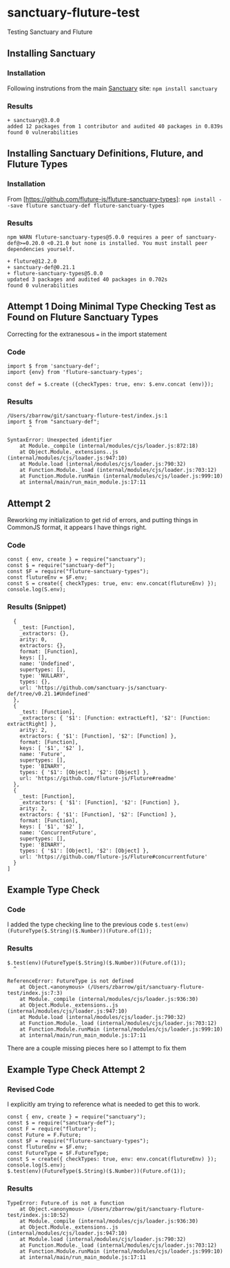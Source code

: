 # sanctuary-fluture-test

Testing Sanctuary and Fluture

## Installing Sanctuary

### Installation

Following instrutions from the main [Sanctuary](https://sanctuary.js.org/#section:installation) site:
`npm install sanctuary`

### Results

```
+ sanctuary@3.0.0
added 12 packages from 1 contributor and audited 40 packages in 0.839s
found 0 vulnerabilities
```

## Installing Sanctuary Definitions, Fluture, and Fluture Types

### Installation

From [https://github.com/fluture-js/fluture-sanctuary-types]:
`npm install --save fluture sanctuary-def fluture-sanctuary-types`

### Results

```
npm WARN fluture-sanctuary-types@5.0.0 requires a peer of sanctuary-def@>=0.20.0 <0.21.0 but none is installed. You must install peer dependencies yourself.

+ fluture@12.2.0
+ sanctuary-def@0.21.1
+ fluture-sanctuary-types@5.0.0
updated 3 packages and audited 40 packages in 0.702s
found 0 vulnerabilities
```

## Attempt 1 Doing Minimal Type Checking Test as Found on Fluture Sanctuary Types

Correcting for the extranesous `=` in the import statement

### Code

```
import $ from 'sanctuary-def';
import {env} from 'fluture-sanctuary-types';

const def = $.create ({checkTypes: true, env: $.env.concat (env)});
```

### Results

```
/Users/zbarrow/git/sanctuary-fluture-test/index.js:1
import $ from "sanctuary-def";
       ^

SyntaxError: Unexpected identifier
    at Module._compile (internal/modules/cjs/loader.js:872:18)
    at Object.Module._extensions..js (internal/modules/cjs/loader.js:947:10)
    at Module.load (internal/modules/cjs/loader.js:790:32)
    at Function.Module._load (internal/modules/cjs/loader.js:703:12)
    at Function.Module.runMain (internal/modules/cjs/loader.js:999:10)
    at internal/main/run_main_module.js:17:11
```

## Attempt 2

Reworking my initialization to get rid of errors, and putting things in CommonJS format, it appears I have things right.

### Code

```
const { env, create } = require("sanctuary");
const $ = require("sanctuary-def");
const $F = require("fluture-sanctuary-types");
const flutureEnv = $F.env;
const S = create({ checkTypes: true, env: env.concat(flutureEnv) });
console.log(S.env);
```

### Results (Snippet)

```
  {
    _test: [Function],
    _extractors: {},
    arity: 0,
    extractors: {},
    format: [Function],
    keys: [],
    name: 'Undefined',
    supertypes: [],
    type: 'NULLARY',
    types: {},
    url: 'https://github.com/sanctuary-js/sanctuary-def/tree/v0.21.1#Undefined'
  },
  {
    _test: [Function],
    _extractors: { '$1': [Function: extractLeft], '$2': [Function: extractRight] },
    arity: 2,
    extractors: { '$1': [Function], '$2': [Function] },
    format: [Function],
    keys: [ '$1', '$2' ],
    name: 'Future',
    supertypes: [],
    type: 'BINARY',
    types: { '$1': [Object], '$2': [Object] },
    url: 'https://github.com/fluture-js/Fluture#readme'
  },
  {
    _test: [Function],
    _extractors: { '$1': [Function], '$2': [Function] },
    arity: 2,
    extractors: { '$1': [Function], '$2': [Function] },
    format: [Function],
    keys: [ '$1', '$2' ],
    name: 'ConcurrentFuture',
    supertypes: [],
    type: 'BINARY',
    types: { '$1': [Object], '$2': [Object] },
    url: 'https://github.com/fluture-js/Fluture#concurrentfuture'
  }
]
```

## Example Type Check

### Code

I added the type checking line to the previous code
`$.test(env)(FutureType($.String)($.Number))(Future.of(1));`

### Results

```
$.test(env)(FutureType($.String)($.Number))(Future.of(1));
  ^

ReferenceError: FutureType is not defined
    at Object.<anonymous> (/Users/zbarrow/git/sanctuary-fluture-test/index.js:7:3)
    at Module._compile (internal/modules/cjs/loader.js:936:30)
    at Object.Module._extensions..js (internal/modules/cjs/loader.js:947:10)
    at Module.load (internal/modules/cjs/loader.js:790:32)
    at Function.Module._load (internal/modules/cjs/loader.js:703:12)
    at Function.Module.runMain (internal/modules/cjs/loader.js:999:10)
    at internal/main/run_main_module.js:17:11
```

There are a couple missing pieces here so I attempt to fix them

## Example Type Check Attempt 2

### Revised Code

I explicitly am trying to reference what is needed to get this to work.

```
const { env, create } = require("sanctuary");
const $ = require("sanctuary-def");
const F = require("fluture");
const Future = F.Future;
const $F = require("fluture-sanctuary-types");
const flutureEnv = $F.env;
const FutureType = $F.FutureType;
const S = create({ checkTypes: true, env: env.concat(flutureEnv) });
console.log(S.env);
$.test(env)(FutureType($.String)($.Number))(Future.of(1));
```

### Results

```
TypeError: Future.of is not a function
    at Object.<anonymous> (/Users/zbarrow/git/sanctuary-fluture-test/index.js:10:52)
    at Module._compile (internal/modules/cjs/loader.js:936:30)
    at Object.Module._extensions..js (internal/modules/cjs/loader.js:947:10)
    at Module.load (internal/modules/cjs/loader.js:790:32)
    at Function.Module._load (internal/modules/cjs/loader.js:703:12)
    at Function.Module.runMain (internal/modules/cjs/loader.js:999:10)
    at internal/main/run_main_module.js:17:11
```
